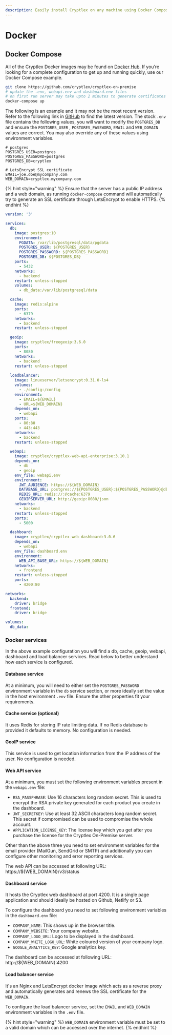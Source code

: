 ```yaml
---
description: Easily install Cryptlex on any machine using Docker Compose.
---
```


# Docker

## Docker Compose

All of the Cryptlex Docker images may be found on [Docker Hub](https://hub.docker.com/u/cryptlex). If you’re looking for a complete configuration to get up and running quickly, use our Docker Compose example.

```bash
git clone https://github.com/cryptlex/cryptlex-on-premise
# update the .env, webapi.env and dashboard.env files
# on first run server may take upto 2 minutes to generate certificates
docker-compose up
```

The following is an example and it may not be the most recent version. Refer to the following link in [GitHub](https://github.com/cryptlex/cryptlex-on-premise) to find the latest version. The stock `.env` file contains the following values, you will want to modify the `POSTGRES_DB` and ensure the `POSTGRES_USER` , `POSTGRES_PASSWORD`, `EMAIL` and `WEB_DOMAIN` values are correct. You may also override any of these values using environment variables.

```text
# postgres
POSTGRES_USER=postgres
POSTGRES_PASSWORD=postgres
POSTGRES_DB=cryptlex

# LetsEncrypt SSL certificate
EMAIL=joe.doe@mycompany.com
WEB_DOMAIN=cryptlex.mycompany.com
```

{% hint style="warning" %}
Ensure that the server has a public IP address and a web domain, as running `docker-compose` command will automatically try to generate an SSL certificate through LetsEncrypt to enable HTTPS.
{% endhint %}

```yaml
version: '3'

services:
  db:
    image: postgres:10
    environment:
      PGDATA: /var/lib/postgresql/data/pgdata
      POSTGRES_USER: ${POSTGRES_USER}
      POSTGRES_PASSWORD: ${POSTGRES_PASSWORD}
      POSTGRES_DB: ${POSTGRES_DB}
    ports:
      - 5432
    networks:
      - backend
    restart: unless-stopped
    volumes:
      - db_data:/var/lib/postgresql/data

  cache:
    image: redis:alpine
    ports:
      - 6379
    networks:
      - backend
    restart: unless-stopped

  geoip:
    image: cryptlex/freegeoip:3.6.0
    ports:
      - 8080
    networks:
      - backend
    restart: unless-stopped
  
  loadbalancer: 
    image: linuxserver/letsencrypt:0.31.0-ls4
    volumes:
      - ./config:/config
    environment:
      - EMAIL=${EMAIL}
      - URL=${WEB_DOMAIN}
    depends_on:
      - webapi
    ports:
      - 80:80
      - 443:443
    networks:
      - backend
    restart: unless-stopped

  webapi:
    image: cryptlex/cryptlex-web-api-enterprise:3.10.1
    depends_on:
      - db
      - geoip
    env_file: webapi.env
    environment:
      JWT_AUDIENCE: https://${WEB_DOMAIN}
      DATABASE_URL: postgres://${POSTGRES_USER}:${POSTGRES_PASSWORD}@db:5432/${POSTGRES_DB}
      REDIS_URL: redis://:@cache:6379
      GEOIPSERVER_URL: http://geoip:8080/json
    networks:
      - backend
    restart: unless-stopped
    ports:
      - 5000

  dashboard:
    image: cryptlex/cryptlex-web-dashboard:3.0.6
    depends_on:
      - webapi
    env_file: dashboard.env
    environment:
      WEB_API_BASE_URL: https://${WEB_DOMAIN}
    networks:
      - frontend
    restart: unless-stopped
    ports:
      - 4200:80

networks:
  backend:
    driver: bridge
  frontend:
    driver: bridge

volumes:
  db_data:
```

### Docker services <a id="docker-services"></a>

In the above example configuration you will find a db, cache, geoip,  webapi, dashboard and load balancer services. Read below to better understand how each service is configured.

#### Database service <a id="database-service"></a>

At a minimum, you will need to either set the `POSTGRES_PASSWORD` environment variable in the `db` service section, or more ideally set the value in the host environment `.env` file. Ensure the other properties fit your requirements.

#### Cache service \(optional\) <a id="search-service"></a>

It uses Redis for storing IP rate limiting data. If no Redis database is provided it defaults to memory. No configuration is needed.

#### GeoIP service <a id="search-service"></a>

This service is used to get location information from the IP address of the user. No configuration is needed.

#### Web API service

At a minimum, you must set the following environment variables present in the `webapi.env` file:

* `RSA_PASSPHRASE`: Use 16 characters long random secret. This is used to encrypt the RSA private key generated for each product you create in the dashboard.
* `JWT_SECRETKEY`: Use at least 32 ASCII characters long random secret. This secret if compromised can be used to compromise the whole account.
* `APPLICATION_LICENSE_KEY`: The license key which you get after you purchase the license for the Cryptlex On-Premise server.

Other than the above three you need to set environment variables for the email provider \(MailGun, SendGrid or SMTP\) and additionally you can configure other monitoring and error reporting services.

The web API can be accessed at following URL: https://${WEB\_DOMAIN}/v3/status

#### Dashboard service

It hosts the Cryptlex web dashboard at port 4200. It is a single page application and should ideally be hosted on Github, Netlify or S3.

To configure the dashboard you need to set following environment variables in the `dashboard.env` file:

* `COMPANY_NAME`: This shows up in the browser title.
* `COMPANY_WEBSITE`: Your company website.
* `COMPANY_LOGO_URL`: Logo to be displayed in the dashboard.
* `COMPANY_WHITE_LOGO_URL`: White coloured version of your company logo.
* `GOOGLE_ANALYTICS_KEY`: Google analytics key.

The dashboard can be accessed at following URL: http://${WEB\_DOMAIN}:4200

#### Load balancer service

It's an Nginx and LetsEncrypt docker image which acts as a reverse proxy and automatically generates and renews the SSL certificate for the `WEB_DOMAIN`.

To configure the load balancer service, set the `EMAIL` and `WEB_DOMAIN` environment variables in the `.env` file.

{% hint style="warning" %}
`WEB_DOMAIN` environment variable must be set to a valid domain which can be accessed over the internet.
{% endhint %}

